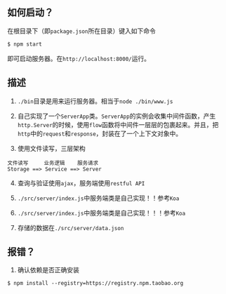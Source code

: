 ## 如何启动？

在根目录下（即`package.json`所在目录）键入如下命令
```bash
$ npm start
```

即可启动服务器。在`http://localhost:8000/`运行。

## 描述

1. `./bin`目录是用来运行服务器。相当于`node ./bin/www.js`

2. 自己实现了一个`ServerApp`类。`ServerApp`的实例会收集中间件函数，产生`http.Server`的时候，使用`flow`函数将中间件一层层的包裹起来。并且，把`http`中的`request`和`response`，封装在了一个上下文对象中。

3. 使用文件读写，三层架构
```
文件读写     业务逻辑    服务请求
Storage ==> Service ==> Server
```

4. 查询与验证使用`ajax`，服务端使用`restful API`

5. `./src/server/index.js`中服务端类是自己实现！！参考`Koa`
6. `./src/server/index.js`中服务端类是自己实现！！！参考`Koa`

7. 存储的数据在`./src/server/data.json`


## 报错？

1. 确认依赖是否正确安装
```
$ npm install --registry=https://registry.npm.taobao.org
```